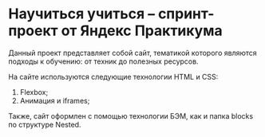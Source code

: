 # Научиться учиться – спринт-проект от Яндекс Практикума

Данный проект представляет собой сайт, тематикой которого являются подходы к обучению: от техник до полезных ресурсов.

На сайте используются следующие технологии HTML и CSS:
1. Flexbox;
2. Анимация и iframes;

Также, сайт оформлен с помощью технологии БЭМ, как и папка blocks по структуре Nested.
